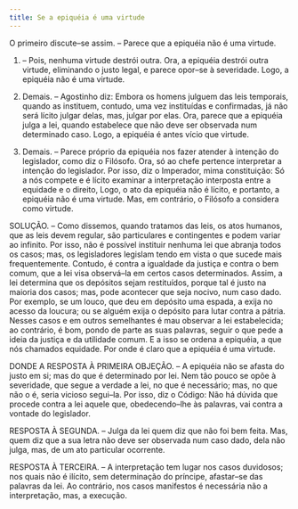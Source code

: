 ```yaml
---
title: Se a epiquéia é uma virtude
---
```


O primeiro discute–se assim. – Parece que a epiquéia não é uma virtude.  

1. – Pois, nenhuma virtude destrói outra. Ora, a epiquéia destrói outra virtude, eliminando o justo legal, e parece opor–se à severidade. Logo, a epiquéia não é uma virtude.  

2. Demais. – Agostinho diz: Embora os homens julguem das leis temporais, quando as instituem, contudo, uma vez instituídas e confirmadas, já não será lícito julgar delas, mas, julgar por elas. Ora, parece que a epiquéia julga a lei, quando estabelece que não deve ser observada num determinado caso. Logo, a epiquéia é antes vício que virtude.  

3. Demais. – Parece próprio da epiquéia nos fazer atender à intenção do legislador, como diz o Filósofo. Ora, só ao chefe pertence interpretar a intenção do legislador. Por isso, diz o Imperador, mima constituição: Só a nós compete e é lícito examinar a interpretação interposta entre a equidade e o direito, Logo, o ato da epiquéia não é lícito, e portanto, a epiquéia não é uma virtude.  Mas, em contrário, o Filósofo a considera como virtude.  

SOLUÇÃO. – Como dissemos, quando tratamos das leis, os atos humanos, que as leis devem regular, são particulares e contingentes e podem variar ao infinito. Por isso, não é possível instituir nenhuma lei que abranja todos os casos; mas, os legisladores legislam tendo em vista o que sucede mais frequentemente. Contudo, é contra a igualdade da justiça e contra o bem comum, que a lei visa observá–la em certos casos determinados. Assim, a lei determina que os depósitos sejam restituídos, porque tal é justo na maioria dos casos; mas, pode acontecer que seja nocivo, num caso dado. Por exemplo, se um louco, que deu em depósito uma espada, a exija no acesso da loucura; ou se alguém exija o depósito para lutar contra a pátria. Nesses casos e em outros semelhantes é mau observar a lei estabelecida; ao contrário, é bom, pondo de parte as suas palavras, seguir o que pede a ideia da justiça e da utilidade comum. E a isso se ordena a epiquéia, a que nós chamados equidade. Por onde é claro que a epiquéia é uma virtude.  

DONDE A RESPOSTA À PRIMEIRA OBJEÇÃO. – A epiquéia não se afasta do justo em si; mas do que é determinado por lei. Nem tão pouco se opõe à severidade, que segue a verdade a lei, no que é necessário; mas, no que não o é, seria vicioso segui–la. Por isso, diz o Código: Não há dúvida que procede contra a lei aquele que, obedecendo–lhe às palavras, vai contra a vontade do legislador.  

RESPOSTA À SEGUNDA. – Julga da lei quem diz que não foi bem feita. Mas, quem diz que a sua letra não deve ser observada num caso dado, dela não julga, mas, de um ato particular ocorrente.  

RESPOSTA À TERCEIRA. – A interpretação tem lugar nos casos duvidosos; nos quais não é ilícito, sem determinação do príncipe, afastar–se das palavras da lei. Ao contrário, nos casos manifestos é necessária não a interpretação, mas, a execução.